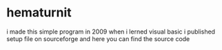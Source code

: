 # hematurnit
i made this simple program in 2009 when i lerned visual basic 
i published setup file on sourceforge and here you can find the source code
